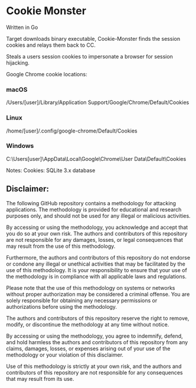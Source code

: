 # Cookie Monster

Written in Go

Target downloads binary executable, Cookie-Monster finds the session cookies and relays them back to CC.

Steals a users session cookies to impersonate a browser for session hijacking.


Google Chrome cookie locations:

<h3>macOS</h3>
/Users/[user]/Library/Application Support/Google/Chrome/Default/Cookies

<h3>Linux</h3>
/home/[user]/.config/google-chrome/Default/Cookies

<h3>Windows</h3>
C:\Users[user]\AppData\Local\Google\Chrome\User Data\Default\Cookies


Notes:
    Cookies: SQLite 3.x database


<h2>Disclaimer:</h2>

The following GitHub repository contains a methodology for attacking applications. The methodology is provided for educational and research purposes only, and should not be used for any illegal or malicious activities.

By accessing or using the methodology, you acknowledge and accept that you do so at your own risk. The authors and contributors of this repository are not responsible for any damages, losses, or legal consequences that may result from the use of this methodology.

Furthermore, the authors and contributors of this repository do not endorse or condone any illegal or unethical activities that may be facilitated by the use of this methodology. It is your responsibility to ensure that your use of the methodology is in compliance with all applicable laws and regulations.

Please note that the use of this methodology on systems or networks without proper authorization may be considered a criminal offense. You are solely responsible for obtaining any necessary permissions or authorizations before using the methodology.

The authors and contributors of this repository reserve the right to remove, modify, or discontinue the methodology at any time without notice.

By accessing or using the methodology, you agree to indemnify, defend, and hold harmless the authors and contributors of this repository from any claims, damages, losses, or expenses arising out of your use of the methodology or your violation of this disclaimer.

Use of this methodology is strictly at your own risk, and the authors and contributors of this repository are not responsible for any consequences that may result from its use.
